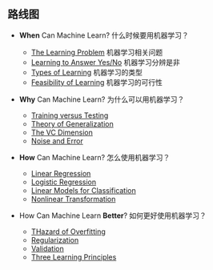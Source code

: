 ## 路线图
 
- **When** Can Machine Learn? 什么时候要用机器学习？
  - [The Learning Problem](mlf01.md) 机器学习相关问题
  - [Learning to Answer Yes/No](mlf02.md) 机器学习分辨是非
  - [Types of Learning](mlf03.md) 机器学习的类型
  - [Feasibility of Learning](mlf04.md) 机器学习的可行性

- **Why** Can Machine Learn? 为什么可以用机器学习？
  - [Training versus Testing](mlf05.md)
  - [Theory of Generalization](mlf06.md)
  - [The VC Dimension](mlf07.md)
  - [Noise and Error](mlf08.md)
  
- **How** Can Machine Learn? 怎么使用机器学习？
  - [Linear Regression](mlf09.md)
  - [Logistic Regression](mlf10.md)
  - [Linear Models for Classification](mlf11.md)
  - [Nonlinear Transformation](mlf12.md)
  
- How Can Machine Learn **Better**? 如何更好使用机器学习？
  - [THazard of Overfitting](mlf13.md)
  - [Regularization](mlf14.md)
  - [Validation](mlf15.md)
  - [Three Learning Principles](mlf16.md)
